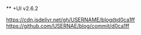 ** +UI v2.6.2

https://cdn.jsdelivr.net/gh/USERNAME/blog@d0ca1ff
https://github.com/USERNAE/blog/commit/d0ca1ff
